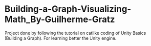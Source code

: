 # Building-a-Graph-Visualizing-Math_By-Guilherme-Gratz
Project done by following the tutorial on catlike coding of Unity Basics (Building a Graph). For learning better the Unity engine.
